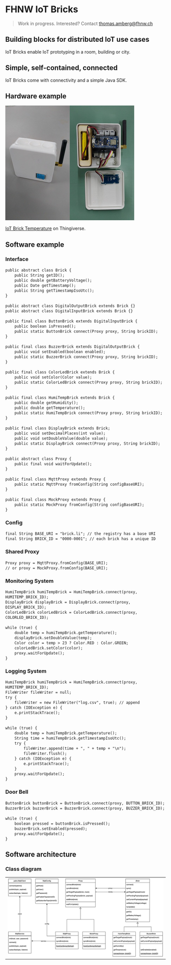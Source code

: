 # FHNW IoT Bricks
> Work in progress. Interested? Contact thomas.amberg@fhnw.ch
## Building blocks for distributed IoT use cases
IoT Bricks enable IoT prototyping in a room, building or city.
## Simple, self-contained, connected
IoT Bricks come with connectivity and a simple Java SDK.
## Hardware example
<img src="IoTBrickTemperature.jpg"/>

[IoT Brick Temperature](https://www.thingiverse.com/thing:3638252) on Thingiverse.

## Software example
### Interface
```
public abstract class Brick {
    public String getID();
    public double getBatteryVoltage();
    public Date getTimestamp();
    public String getTimestampIsoUtc();
}

public abstract class DigitalOutputBrick extends Brick {}
public abstract class DigitalInputBrick extends Brick {}

public final class ButtonBrick extends DigitalInputBrick {
    public boolean isPressed();
    public static ButtonBrick connect(Proxy proxy, String brickID);
}

public final class BuzzerBrick extends DigitalOutputBrick {
    public void setEnabled(boolean enabled);
    public static BuzzerBrick connect(Proxy proxy, String brickID);
}

public final class ColorLedBrick extends Brick {
    public void setColor(Color value);
    public static ColorLedBrick connect(Proxy proxy, String brickID);
}

public final class HumiTempBrick extends Brick {
    public double getHumidity();
    public double getTemperature();
    public static HumiTempBrick connect(Proxy proxy, String brickID);
}

public final class DisplayBrick extends Brick;
    public void setDecimalPlaces(int value);
    public void setDoubleValue(double value);
    public static DisplayBrick connect(Proxy proxy, String brickID);
}

public abstract class Proxy {
    public final void waitForUpdate();
}

public final class MqttProxy extends Proxy {
    public static MqttProxy fromConfig(String configBaseURI);
}     

public final class MockProxy extends Proxy {
    public static MockProxy fromConfig(String configBaseURI);
}
```
### Config
```
final String BASE_URI = "brick.li"; // the registry has a base URI
final String BRICK_ID = "0000-0001"; // each brick has a unique ID
```
### Shared Proxy
```
Proxy proxy = MqttProxy.fromConfig(BASE_URI);
// or proxy = MockProxy.fromConfig(BASE_URI);
```
### Monitoring System
```
HumiTempBrick humiTempBrick = HumiTempBrick.connect(proxy, HUMITEMP_BRICK_ID);
DisplayBrick displayBrick = DisplayBrick.connect(proxy, DISPLAY_BRICK_ID);
ColorLedBrick colorLedBrick = ColorLedBrick.connect(proxy, COLORLED_BRICK_ID);

while (true) {
    double temp = humiTempBrick.getTemperature();
    displayBrick.setDoubleValue(temp);
    Color color = temp > 23 ? Color.RED : Color.GREEN;
    colorLedBrick.setColor(color);
    proxy.waitForUpdate();
}
```

### Logging System
```
HumiTempBrick humiTempBrick = HumiTempBrick.connect(proxy, HUMITEMP_BRICK_ID);
FileWriter fileWriter = null;
try {
    fileWriter = new FileWriter("log.csv", true); // append
} catch (IOException e) {
    e.printStackTrace();
}

while (true) {
    double temp = humiTempBrick.getTemperature();
    String time = humiTempBrick.getTimestampIsoUtc();
    try {
        fileWriter.append(time + ", " + temp + "\n");
        fileWriter.flush();
    } catch (IOException e) {
        e.printStackTrace();
    }
    proxy.waitForUpdate();
}
```

### Door Bell
```
ButtonBrick buttonBrick = ButtonBrick.connect(proxy, BUTTON_BRICK_ID);
BuzzerBrick buzzerBrick = BuzzerBrick.connect(proxy, BUZZER_BRICK_ID);

while (true) {
    boolean pressed = buttonBrick.isPressed();
    buzzerBrick.setEnabled(pressed);
    proxy.waitForUpdate();
}
```

## Software architecture
### Class diagram
<table><tr><td><img width="600" src="IoTBricksClassDiagram.jpg"></td></tr></table>
